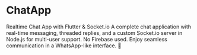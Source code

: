 # ChatApp
Realtime Chat App with Flutter &amp; Socket.io  A complete chat application with real-time messaging, threaded replies, and a custom Socket.io server in Node.js for multi-user support. No Firebase used. Enjoy seamless communication in a WhatsApp-like interface. 🚀
